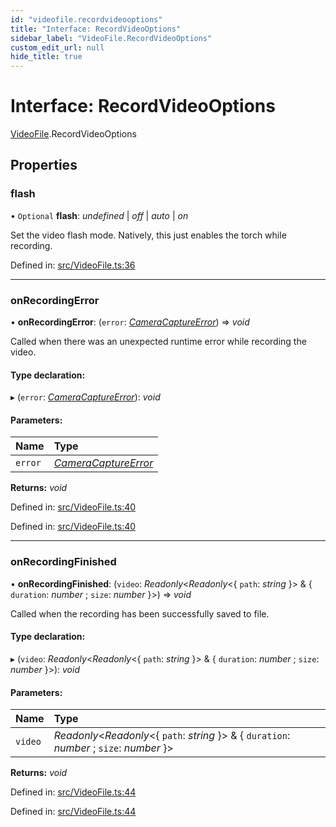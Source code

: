 ```yaml
---
id: "videofile.recordvideooptions"
title: "Interface: RecordVideoOptions"
sidebar_label: "VideoFile.RecordVideoOptions"
custom_edit_url: null
hide_title: true
---
```


# Interface: RecordVideoOptions

[VideoFile](../modules/videofile.md).RecordVideoOptions

## Properties

### flash

• `Optional` **flash**: *undefined* \| *off* \| *auto* \| *on*

Set the video flash mode. Natively, this just enables the torch while recording.

Defined in: [src/VideoFile.ts:36](https://github.com/cuvent/react-native-vision-camera/blob/919aa3d/src/VideoFile.ts#L36)

___

### onRecordingError

• **onRecordingError**: (`error`: [*CameraCaptureError*](../classes/cameraerror.cameracaptureerror.md)) => *void*

Called when there was an unexpected runtime error while recording the video.

#### Type declaration:

▸ (`error`: [*CameraCaptureError*](../classes/cameraerror.cameracaptureerror.md)): *void*

#### Parameters:

Name | Type |
:------ | :------ |
`error` | [*CameraCaptureError*](../classes/cameraerror.cameracaptureerror.md) |

**Returns:** *void*

Defined in: [src/VideoFile.ts:40](https://github.com/cuvent/react-native-vision-camera/blob/919aa3d/src/VideoFile.ts#L40)

Defined in: [src/VideoFile.ts:40](https://github.com/cuvent/react-native-vision-camera/blob/919aa3d/src/VideoFile.ts#L40)

___

### onRecordingFinished

• **onRecordingFinished**: (`video`: *Readonly*<*Readonly*<{ `path`: *string*  }\> & { `duration`: *number* ; `size`: *number*  }\>) => *void*

Called when the recording has been successfully saved to file.

#### Type declaration:

▸ (`video`: *Readonly*<*Readonly*<{ `path`: *string*  }\> & { `duration`: *number* ; `size`: *number*  }\>): *void*

#### Parameters:

Name | Type |
:------ | :------ |
`video` | *Readonly*<*Readonly*<{ `path`: *string*  }\> & { `duration`: *number* ; `size`: *number*  }\> |

**Returns:** *void*

Defined in: [src/VideoFile.ts:44](https://github.com/cuvent/react-native-vision-camera/blob/919aa3d/src/VideoFile.ts#L44)

Defined in: [src/VideoFile.ts:44](https://github.com/cuvent/react-native-vision-camera/blob/919aa3d/src/VideoFile.ts#L44)
